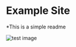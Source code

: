 # Example Site
 
 *This is a simple readme
 
 ![test image](http://wordpress.artificialeyeclinic.com/wp-content/uploads/2015/06/jbc1e_large.jpg)
